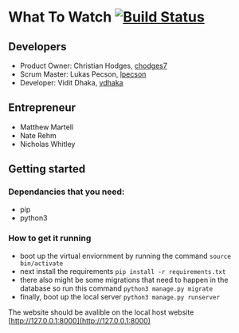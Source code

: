 # What To Watch [![Build Status](https://travis-ci.com/chodges7/WhatToWatch.svg?branch=master)](https://travis-ci.com/chodges7/WhatToWatch)

## Developers
* Product Owner: Christian Hodges, [chodges7](https://github.com/chodges7)
* Scrum Master: Lukas Pecson, [lpecson](https://github.com/lpecson)
* Developer: Vidit Dhaka, [vdhaka](https://github.com/vdhaka)

## Entrepreneur
* Matthew Martell
* Nate Rehm
* Nicholas Whitley

## Getting started
### Dependancies that you need:
* pip
* python3

### How to get it running
* boot up the virtual enviornment by running the command
```source bin/activate```
* next install the requirements
```pip install -r requirements.txt```
* there also might be some migrations that need to happen in the database so run this command
```python3 manage.py migrate```
* finally, boot up the local server
```python3 manage.py runserver```

The website should be avalible on the local host website [http://127.0.0.1:8000](http://127.0.0.1:8000)
